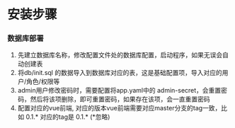 # 安装步骤
### 数据库部署
1. 先建立数据库名称，修改配置文件处的数据库配置，启动程序，如果无误会自动创建表
2. 将db/init.sql 的数据导入到数据库对应的表，这是基础配置项，导入对应的用户/角色/权限等
3. admin用户修改密码时，需要配置将app.yaml中的 admin-secret，会重置密码，然后将该项删除，即可重置密码，如果存在该项，会一直重置密码
4. 配置对应的vue前端, 对应的版本vue前端需要对应master分支的tag一致，比如 0.1.* 对应的tag是 0.1.* (*忽略)

